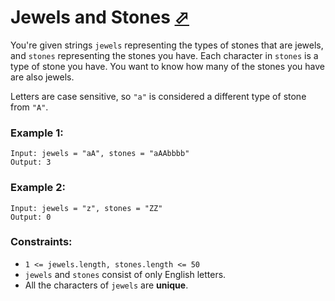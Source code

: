 # Jewels and Stones [⬀](https://leetcode.com/problems/jewels-and-stones/)

You're given strings `jewels` representing the types of stones that are jewels, and `stones` representing the stones you have. Each character in `stones` is a type of stone you have. You want to know how many of the stones you have are also jewels.

Letters are case sensitive, so `"a"` is considered a different type of stone from `"A"`.

### Example 1:
```
Input: jewels = "aA", stones = "aAAbbbb"
Output: 3
```

### Example 2:
```
Input: jewels = "z", stones = "ZZ"
Output: 0
```

### Constraints:

- `1 <= jewels.length, stones.length <= 50`
- `jewels` and `stones` consist of only English letters.
- All the characters of `jewels` are **unique**.
